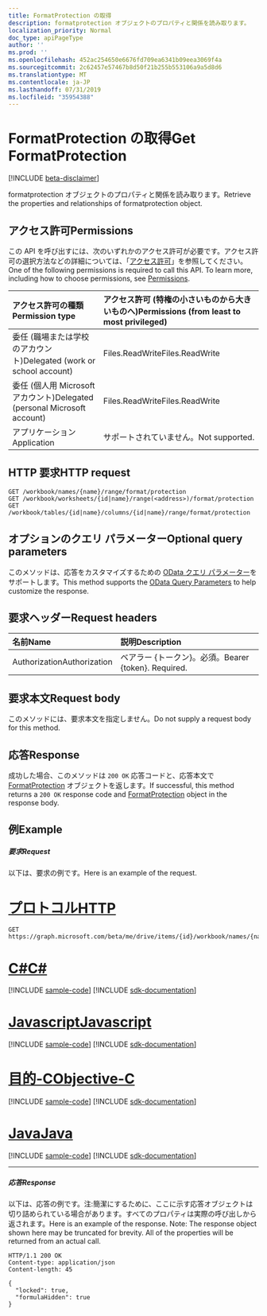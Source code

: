 ```yaml
---
title: FormatProtection の取得
description: formatprotection オブジェクトのプロパティと関係を読み取ります。
localization_priority: Normal
doc_type: apiPageType
author: ''
ms.prod: ''
ms.openlocfilehash: 452ac254650e6676fd709ea6341b09eea3069f4a
ms.sourcegitcommit: 2c62457e57467b8d50f21b255b553106a9a5d8d6
ms.translationtype: MT
ms.contentlocale: ja-JP
ms.lasthandoff: 07/31/2019
ms.locfileid: "35954388"
---
```

# <a name="get-formatprotection"></a><span data-ttu-id="0f6a4-103">FormatProtection の取得</span><span class="sxs-lookup"><span data-stu-id="0f6a4-103">Get FormatProtection</span></span>

[!INCLUDE [beta-disclaimer](../../includes/beta-disclaimer.md)]

<span data-ttu-id="0f6a4-104">formatprotection オブジェクトのプロパティと関係を読み取ります。</span><span class="sxs-lookup"><span data-stu-id="0f6a4-104">Retrieve the properties and relationships of formatprotection object.</span></span>
## <a name="permissions"></a><span data-ttu-id="0f6a4-105">アクセス許可</span><span class="sxs-lookup"><span data-stu-id="0f6a4-105">Permissions</span></span>
<span data-ttu-id="0f6a4-p101">この API を呼び出すには、次のいずれかのアクセス許可が必要です。アクセス許可の選択方法などの詳細については、「[アクセス許可](/graph/permissions-reference)」を参照してください。</span><span class="sxs-lookup"><span data-stu-id="0f6a4-p101">One of the following permissions is required to call this API. To learn more, including how to choose permissions, see [Permissions](/graph/permissions-reference).</span></span>

|<span data-ttu-id="0f6a4-108">アクセス許可の種類</span><span class="sxs-lookup"><span data-stu-id="0f6a4-108">Permission type</span></span>      | <span data-ttu-id="0f6a4-109">アクセス許可 (特権の小さいものから大きいものへ)</span><span class="sxs-lookup"><span data-stu-id="0f6a4-109">Permissions (from least to most privileged)</span></span>              |
|:--------------------|:---------------------------------------------------------|
|<span data-ttu-id="0f6a4-110">委任 (職場または学校のアカウント)</span><span class="sxs-lookup"><span data-stu-id="0f6a4-110">Delegated (work or school account)</span></span> | <span data-ttu-id="0f6a4-111">Files.ReadWrite</span><span class="sxs-lookup"><span data-stu-id="0f6a4-111">Files.ReadWrite</span></span>    |
|<span data-ttu-id="0f6a4-112">委任 (個人用 Microsoft アカウント)</span><span class="sxs-lookup"><span data-stu-id="0f6a4-112">Delegated (personal Microsoft account)</span></span> | <span data-ttu-id="0f6a4-113">Files.ReadWrite</span><span class="sxs-lookup"><span data-stu-id="0f6a4-113">Files.ReadWrite</span></span>    |
|<span data-ttu-id="0f6a4-114">アプリケーション</span><span class="sxs-lookup"><span data-stu-id="0f6a4-114">Application</span></span> | <span data-ttu-id="0f6a4-115">サポートされていません。</span><span class="sxs-lookup"><span data-stu-id="0f6a4-115">Not supported.</span></span> |

## <a name="http-request"></a><span data-ttu-id="0f6a4-116">HTTP 要求</span><span class="sxs-lookup"><span data-stu-id="0f6a4-116">HTTP request</span></span>
<!-- { "blockType": "ignored" } -->
```http
GET /workbook/names/{name}/range/format/protection
GET /workbook/worksheets/{id|name}/range(<address>)/format/protection
GET /workbook/tables/{id|name}/columns/{id|name}/range/format/protection
```
## <a name="optional-query-parameters"></a><span data-ttu-id="0f6a4-117">オプションのクエリ パラメーター</span><span class="sxs-lookup"><span data-stu-id="0f6a4-117">Optional query parameters</span></span>
<span data-ttu-id="0f6a4-118">このメソッドは、応答をカスタマイズするための [OData クエリ パラメーター](https://developer.microsoft.com/graph/docs/concepts/query_parameters)をサポートします。</span><span class="sxs-lookup"><span data-stu-id="0f6a4-118">This method supports the [OData Query Parameters](https://developer.microsoft.com/graph/docs/concepts/query_parameters) to help customize the response.</span></span>

## <a name="request-headers"></a><span data-ttu-id="0f6a4-119">要求ヘッダー</span><span class="sxs-lookup"><span data-stu-id="0f6a4-119">Request headers</span></span>
| <span data-ttu-id="0f6a4-120">名前</span><span class="sxs-lookup"><span data-stu-id="0f6a4-120">Name</span></span>      |<span data-ttu-id="0f6a4-121">説明</span><span class="sxs-lookup"><span data-stu-id="0f6a4-121">Description</span></span>|
|:----------|:----------|
| <span data-ttu-id="0f6a4-122">Authorization</span><span class="sxs-lookup"><span data-stu-id="0f6a4-122">Authorization</span></span>  | <span data-ttu-id="0f6a4-p102">ベアラー {トークン}。必須。</span><span class="sxs-lookup"><span data-stu-id="0f6a4-p102">Bearer {token}. Required.</span></span> |

## <a name="request-body"></a><span data-ttu-id="0f6a4-125">要求本文</span><span class="sxs-lookup"><span data-stu-id="0f6a4-125">Request body</span></span>
<span data-ttu-id="0f6a4-126">このメソッドには、要求本文を指定しません。</span><span class="sxs-lookup"><span data-stu-id="0f6a4-126">Do not supply a request body for this method.</span></span>

## <a name="response"></a><span data-ttu-id="0f6a4-127">応答</span><span class="sxs-lookup"><span data-stu-id="0f6a4-127">Response</span></span>

<span data-ttu-id="0f6a4-128">成功した場合、このメソッドは `200 OK` 応答コードと、応答本文で [FormatProtection](../resources/formatprotection.md) オブジェクトを返します。</span><span class="sxs-lookup"><span data-stu-id="0f6a4-128">If successful, this method returns a `200 OK` response code and [FormatProtection](../resources/formatprotection.md) object in the response body.</span></span>
## <a name="example"></a><span data-ttu-id="0f6a4-129">例</span><span class="sxs-lookup"><span data-stu-id="0f6a4-129">Example</span></span>
##### <a name="request"></a><span data-ttu-id="0f6a4-130">要求</span><span class="sxs-lookup"><span data-stu-id="0f6a4-130">Request</span></span>
<span data-ttu-id="0f6a4-131">以下は、要求の例です。</span><span class="sxs-lookup"><span data-stu-id="0f6a4-131">Here is an example of the request.</span></span>

# <a name="httptabhttp"></a>[<span data-ttu-id="0f6a4-132">プロトコル</span><span class="sxs-lookup"><span data-stu-id="0f6a4-132">HTTP</span></span>](#tab/http)
<!-- {
  "blockType": "request",
  "name": "get_formatprotection"
}-->
```http
GET https://graph.microsoft.com/beta/me/drive/items/{id}/workbook/names/{name}/range/format/protection
```
# <a name="ctabcsharp"></a>[<span data-ttu-id="0f6a4-133">C#</span><span class="sxs-lookup"><span data-stu-id="0f6a4-133">C#</span></span>](#tab/csharp)
[!INCLUDE [sample-code](../includes/snippets/csharp/get-formatprotection-csharp-snippets.md)]
[!INCLUDE [sdk-documentation](../includes/snippets/snippets-sdk-documentation-link.md)]

# <a name="javascripttabjavascript"></a>[<span data-ttu-id="0f6a4-134">Javascript</span><span class="sxs-lookup"><span data-stu-id="0f6a4-134">Javascript</span></span>](#tab/javascript)
[!INCLUDE [sample-code](../includes/snippets/javascript/get-formatprotection-javascript-snippets.md)]
[!INCLUDE [sdk-documentation](../includes/snippets/snippets-sdk-documentation-link.md)]

# <a name="objective-ctabobjc"></a>[<span data-ttu-id="0f6a4-135">目的-C</span><span class="sxs-lookup"><span data-stu-id="0f6a4-135">Objective-C</span></span>](#tab/objc)
[!INCLUDE [sample-code](../includes/snippets/objc/get-formatprotection-objc-snippets.md)]
[!INCLUDE [sdk-documentation](../includes/snippets/snippets-sdk-documentation-link.md)]

# <a name="javatabjava"></a>[<span data-ttu-id="0f6a4-136">Java</span><span class="sxs-lookup"><span data-stu-id="0f6a4-136">Java</span></span>](#tab/java)
[!INCLUDE [sample-code](../includes/snippets/java/get-formatprotection-java-snippets.md)]
[!INCLUDE [sdk-documentation](../includes/snippets/snippets-sdk-documentation-link.md)]

---

##### <a name="response"></a><span data-ttu-id="0f6a4-137">応答</span><span class="sxs-lookup"><span data-stu-id="0f6a4-137">Response</span></span>
<span data-ttu-id="0f6a4-p103">以下は、応答の例です。注:簡潔にするために、ここに示す応答オブジェクトは切り詰められている場合があります。すべてのプロパティは実際の呼び出しから返されます。</span><span class="sxs-lookup"><span data-stu-id="0f6a4-p103">Here is an example of the response. Note: The response object shown here may be truncated for brevity. All of the properties will be returned from an actual call.</span></span>
<!-- {
  "blockType": "response",
  "truncated": true,
  "@odata.type": "microsoft.graph.formatProtection"
} -->
```http
HTTP/1.1 200 OK
Content-type: application/json
Content-length: 45

{
  "locked": true,
  "formulaHidden": true
}
```

<!-- uuid: 8fcb5dbc-d5aa-4681-8e31-b001d5168d79
2015-10-25 14:57:30 UTC -->
<!--
{
  "type": "#page.annotation",
  "description": "Get FormatProtection",
  "keywords": "",
  "section": "documentation",
  "tocPath": "",
  "suppressions": [
  ]
}
-->
